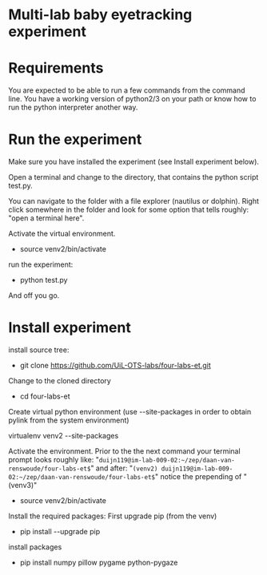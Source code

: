 # Multi-lab baby eyetracking experiment

# Requirements
You are expected to be able to run a few commands from the command line. You
have a working version of python2/3 on your path or know how to run the
python interpreter another way.

# Run the experiment
Make sure you have installed the experiment (see Install experiment below).

Open a terminal and change to the directory, that contains the python script
test.py.

You can navigate to the folder with a file explorer (nautilus or
dolphin). Right click somewhere in the folder and look for some option
that tells roughly: "open a terminal here".

Activate the virtual environment.

- source venv2/bin/activate

run the experiment:

- python test.py

And off you go.

# Install experiment

install source tree:

- git clone https://github.com/UiL-OTS-labs/four-labs-et.git

Change to the cloned directory

- cd four-labs-et

Create virtual python environment (use --site-packages in order to obtain pylink
from the system environment)

virtualenv venv2 --site-packages

Activate the environment. Prior to the the next command your terminal prompt
looks roughly like:
"`duijn119@im-lab-009-02:~/zep/daan-van-renswoude/four-labs-et$`"
and after:
"`(venv2) duijn119@im-lab-009-02:~/zep/daan-van-renswoude/four-labs-et$`"
notice the prepending of "(venv3)"

- source venv2/bin/activate

Install the required packages:
First upgrade pip (from the venv)

- pip install --upgrade pip

install packages

- pip install numpy pillow pygame python-pygaze
